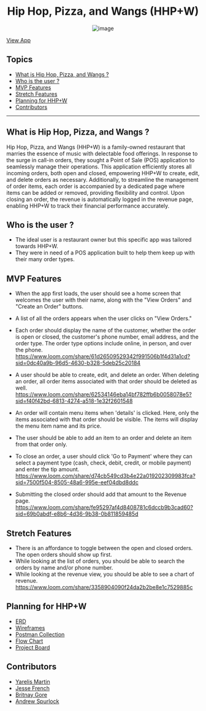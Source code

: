<div style="text-align:center">
 
# Hip Hop, Pizza, and Wangs (HHP+W) 
<!-- update the netlify badge above with your own badge that you can find at netlify under settings/general#status-badges -->
![image](https://github.com/nss-evening-cohort-26/pos-terminal-the-algorithm-avengers/assets/153558948/a79dddae-f8bf-45e4-b3aa-8a81658fda38)
</div>

[View App](https://algorithm-avengers-hiphop-pizza-wangs.netlify.app/)

## Topics 
- [What is Hip Hop, Pizza, and Wangs ?](#what-is-hip-hop-pizza-and-wangs-)
- [Who is the user ?](#who-is-the-user-)
- [MVP Features](#mvp-features)
- [Stretch Features ](#stretch-feature)
- [Planning for HHP+W](#planning-for-hhpw)
- [Contributors](#contributors)
___

## What is Hip Hop, Pizza, and Wangs ?
Hip Hop, Pizza, and Wangs (HHP+W) is a family-owned restaurant that marries the essence of music with delectable food offerings. In response to the surge in call-in orders, they sought a Point of Sale (POS) application to seamlessly manage their operations. This application efficiently stores all incoming orders, both open and closed, empowering HHP+W to create, edit, and delete orders as necessary. Additionally, to streamline the management of order items, each order is accompanied by a dedicated page where items can be added or removed, providing flexibility and control. Upon closing an order, the revenue is automatically logged in the revenue page, enabling HHP+W to track their financial performance accurately.

## Who is the user ?
- The ideal user is a restaurant owner but this specific app was tailored towards HHP+W.
- They were in need of a POS application built to help them keep up with their many order types.

## MVP Features
- When the app first loads, the user should see a home screen that welcomes the user with their name, along with the "View Orders" and "Create an Order" buttons.
- A list of all the orders appears when the user clicks on "View Orders."
- Each order should display the name of the customer, whether the order is open or closed, the customer's phone number, email address, and the order type. The order type options include online, in person, and over the phone.
https://www.loom.com/share/61d26509529342f991506b1f4d31a1cd?sid=0dc40a9b-96d5-4630-b328-5deb25c20184

- A user should be able to create, edit, and delete an order. When deleting an order, all order items associated with that order should be deleted as well.
  https://www.loom.com/share/62534146eba14bf782ffb6b0058078e5?sid=f40f42bd-6813-4274-a518-1e32f2601548
  
- An order will contain menu items when 'details' is clicked. Here, only the items associated with that order should be visible. The items will display the menu item name and its price.
- The user should be able to add an item to an order and delete an item from that order only.
- To close an order, a user should click 'Go to Payment' where they can select a payment type (cash, check, debit, credit, or mobile payment) and enter the tip amount.
  https://www.loom.com/share/d74cb549cd3b4e22a019202309983fca?sid=7500f504-8505-48a6-995e-eef04dbd8ddc

  
- Submitting the closed order should add that amount to the Revenue page.
https://www.loom.com/share/fe95297af4d8408781c6dccb9b3cad60?sid=69b0abdf-e8b6-4d36-9b38-0b811859485d

## Stretch Features
- There is an affordance to toggle between the open and closed orders. The open orders should show up first.
- While looking at the list of orders, you should be able to search the orders by name and/or phone number.
- While looking at the revenue view, you should be able to see a chart of revenue.
https://www.loom.com/share/3358904090f24da2b2be8e1c7529885c

## Planning for HHP+W
- [ERD](https://github.com/nss-evening-cohort-26/pos-terminal-the-algorithm-avengers/assets/153558948/7a76847f-c980-4eb9-8624-c021b15bb096)
- [Wireframes](https://www.figma.com/file/4y3EZddALuBR3ouSEM57Np/MVP?type=design&node-id=0-1&mode=design)
- [Postman Collection](https://restless-robot-80667.postman.co/workspace/New-Team-Workspace~db71f8b8-1dc5-4d6a-8113-f93687f7d04a/collection/31929847-d58940ba-db9a-4706-a291-c2ed04a0c0e1?action=share&creator=31929847)
- [Flow Chart](https://lucid.app/lucidchart/76cff346-df2f-48c7-8f73-40a8becad9b6/edit?invitationId=inv_5cedc629-9d07-4fd9-9286-2c46caa47ecb&page=0_0#)
- [Project Board](https://github.com/orgs/nss-evening-cohort-26/projects/15/views/1)

## Contributors
- [Yarelis Martin](https://github.com/your-github-url)
- [Jesse French](https://github.com/jessefrench)
- [Britnay Gore](https://github.com/britnay268)
- [Andrew Spurlock](https://github.com/AndrewSpur73)

